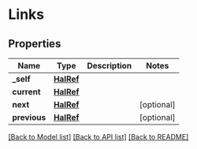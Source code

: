 # Links

## Properties
Name | Type | Description | Notes
------------ | ------------- | ------------- | -------------
**_self** | [**HalRef**](HalRef.md) |  | 
**current** | [**HalRef**](HalRef.md) |  | 
**next** | [**HalRef**](HalRef.md) |  | [optional] 
**previous** | [**HalRef**](HalRef.md) |  | [optional] 

[[Back to Model list]](../README.md#documentation-for-models) [[Back to API list]](../README.md#documentation-for-api-endpoints) [[Back to README]](../README.md)

